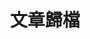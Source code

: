---
title: "文章歸檔" # 归档页面的标题，您可以根据需要自定义
layout: "archives" # 使用的布局模板，确保与归档页面兼容
description: "歡迎來到文章歸檔頁面，瀏覽過去的部落格文章" # 页面描述，介绍了页面的用途
summary: "文章歸檔" # 页面摘要，简洁地概括了页面的主题
---